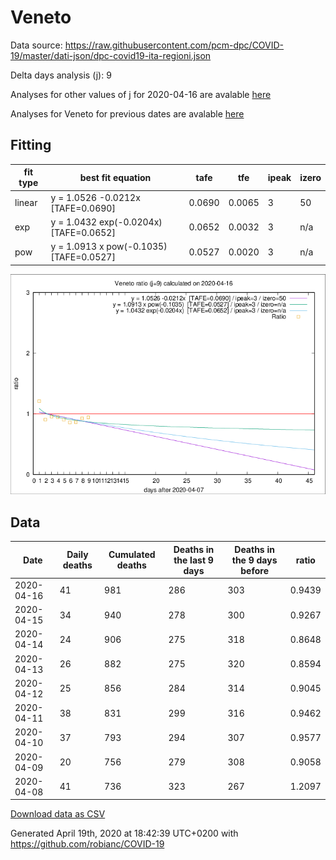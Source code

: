 # Veneto

Data source: https://raw.githubusercontent.com/pcm-dpc/COVID-19/master/dati-json/dpc-covid19-ita-regioni.json

Delta days analysis (j): 9

Analyses for other values of j for 2020-04-16 are avalable [here](../2020-04-16/README.md)

Analyses for Veneto for previous dates are avalable [here](../README.md)

## Fitting 
|fit type|best fit equation|tafe|tfe|ipeak|izero|
|-------|-----|--------|------|---|---|
|linear|y = 1.0526 -0.0212x  [TAFE=0.0690]|0.0690|0.0065|3|50|
|exp|y = 1.0432 exp(-0.0204x)  [TAFE=0.0652]|0.0652|0.0032|3|n/a|
|pow|y = 1.0913 x pow(-0.1035)  [TAFE=0.0527]|0.0527|0.0020|3|n/a|

![Plot](COVID-19_veneto_j9_2020-04-16.png)

## Data
|Date|Daily deaths|Cumulated deaths|Deaths in the last 9 days|Deaths in the 9 days before|ratio|
|----|----------|-----------|-------|--------------------|-----|
|2020-04-16|41|981|286|303|0.9439|
|2020-04-15|34|940|278|300|0.9267|
|2020-04-14|24|906|275|318|0.8648|
|2020-04-13|26|882|275|320|0.8594|
|2020-04-12|25|856|284|314|0.9045|
|2020-04-11|38|831|299|316|0.9462|
|2020-04-10|37|793|294|307|0.9577|
|2020-04-09|20|756|279|308|0.9058|
|2020-04-08|41|736|323|267|1.2097|

[Download data as CSV](COVID-19_veneto_j9_2020-04-16.csv)

Generated April 19th, 2020 at 18:42:39 UTC+0200 with https://github.com/robianc/COVID-19
